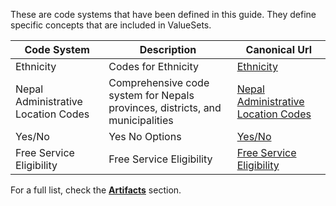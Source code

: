 These are code systems that have been defined in this guide. They define specific concepts that are included in ValueSets.

<table>
  <thead>
    <tr>
      <th>Code System</th>
      <th>Description</th>
      <th>Canonical Url</th>
    </tr>
  </thead>
  <tbody>
    <tr>
      <td>Ethnicity</td>
      <td>Codes for Ethnicity</td>
      <td><a href="CodeSystem-ethnic-code.html">Ethnicity</a></td>
    </tr>
    <tr>
      <td>Nepal Administrative Location Codes</td>
      <td>Comprehensive code system for Nepals provinces, districts, and municipalities</td>
      <td><a href="CodeSystem-locations.html">Nepal Administrative Location Codes</a></td>
    </tr>
    <tr>
      <td>Yes/No</td>
      <td>Yes No Options</td>
      <td><a href="CodeSystem-yes-no.html">Yes/No</a></td>
    </tr>
    <tr>
      <td>Free Service Eligibility</td>
      <td>Free Service Eligibility</td>
      <td><a href="CodeSystem-free-service-eligibility.html">Free Service Eligibility</a></td>
    </tr>
  </tbody>
</table>

For a full list, check the **[Artifacts](artifacts.html)** section.
